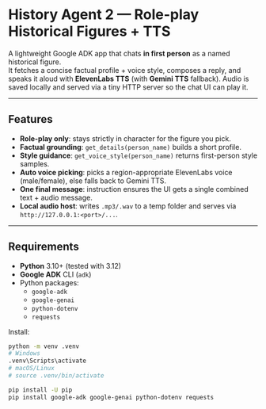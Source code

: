 # History Agent 2 — Role-play Historical Figures + TTS

A lightweight Google ADK app that chats **in first person** as a named historical figure.  
It fetches a concise factual profile + voice style, composes a reply, and speaks it aloud with **ElevenLabs TTS** (with **Gemini TTS** fallback). Audio is saved locally and served via a tiny HTTP server so the chat UI can play it.

---

## Features

- **Role-play only**: stays strictly in character for the figure you pick.
- **Factual grounding**: `get_details(person_name)` builds a short profile.
- **Style guidance**: `get_voice_style(person_name)` returns first-person style samples.
- **Auto voice picking**: picks a region-appropriate ElevenLabs voice (male/female), else falls back to Gemini TTS.
- **One final message**: instruction ensures the UI gets a single combined text + audio message.
- **Local audio host**: writes `.mp3/.wav` to a temp folder and serves via `http://127.0.0.1:<port>/...`.

---

## Requirements

- **Python** 3.10+ (tested with 3.12)
- **Google ADK** CLI (`adk`)
- Python packages:
  - `google-adk`
  - `google-genai`
  - `python-dotenv`
  - `requests`

Install:

```bash
python -m venv .venv
# Windows
.venv\Scripts\activate
# macOS/Linux
# source .venv/bin/activate

pip install -U pip
pip install google-adk google-genai python-dotenv requests

